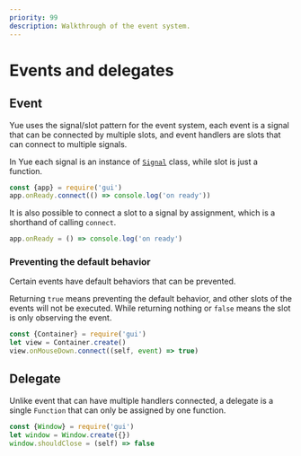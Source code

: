 ```yaml
---
priority: 99
description: Walkthrough of the event system.
---
```

# Events and delegates

## Event

Yue uses the signal/slot pattern for the event system, each event is a signal
that can be connected by multiple slots, and event handlers are slots that can
connect to multiple signals.

In Yue each signal is an instance of [`Signal`](../api/signal.html) class,
while slot is just a function.

```js
const {app} = require('gui')
app.onReady.connect(() => console.log('on ready'))
```

It is also possible to connect a slot to a signal by assignment, which is a
shorthand of calling `connect`.

```js
app.onReady = () => console.log('on ready')
```

### Preventing the default behavior

Certain events have default behaviors that can be prevented.

Returning `true` means preventing the default behavior, and other slots of the
events will not be executed. While returning nothing or `false` means the slot
is only observing the event.

```js
const {Container} = require('gui')
let view = Container.create()
view.onMouseDown.connect((self, event) => true)
```

## Delegate

Unlike event that can have multiple handlers connected, a delegate is a single
`Function` that can only be assigned by one function.

```js
const {Window} = require('gui')
let window = Window.create({})
window.shouldClose = (self) => false
```
